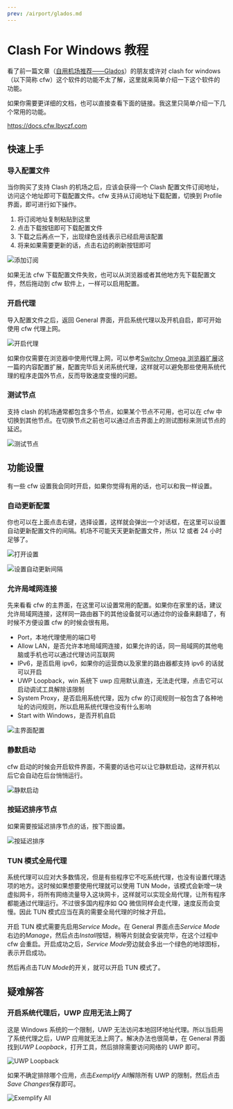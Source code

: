 ```yaml
---
prev: /airport/glados.md
---
```


# Clash For Windows 教程

看了前一篇文章（[自用机场推荐——Glados](/airport/glados.md)）的朋友或许对 clash for windows（以下简称 cfw）这个软件的功能不太了解，这里就来简单介绍一下这个软件的功能。

如果你需要更详细的文档，也可以直接查看下面的链接。我这里只简单介绍一下几个常用的功能。

<https://docs.cfw.lbyczf.com>

## 快速上手

### 导入配置文件

当你购买了支持 Clash 的机场之后，应该会获得一个 Clash 配置文件订阅地址，访问这个地址即可下载配置文件。cfw 支持从订阅地址下载配置，切换到 Profile 界面，即可进行如下操作。

1. 将订阅地址复制粘贴到这里
1. 点击下载按钮即可下载配置文件
1. 下载之后再点一下，出现绿色竖线表示已经启用该配置
1. 将来如果需要更新的话，点击右边的刷新按钮即可

![添加订阅](/img/cfw-profile.png)

如果无法 cfw 下载配置文件失败，也可以从浏览器或者其他地方先下载配置文件，然后拖动到 cfw 软件上，一样可以启用配置。

### 开启代理

导入配置文件之后，返回 General 界面，开启系统代理以及开机自启，即可开始使用 cfw 代理上网。

![开启代理](/img/cfw-start.png)

如果你仅需要在浏览器中使用代理上网，可以参考[Switchy Omega 浏览器扩展](/proxy/switchyomega.md)这一篇的内容配置扩展，配置完毕后关闭系统代理，这样就可以避免那些使用系统代理的程序走国外节点，反而导致速度变慢的问题。

### 测试节点

支持 clash 的机场通常都包含多个节点，如果某个节点不可用，也可以在 cfw 中切换到其他节点。在切换节点之前也可以通过点击界面上的测试图标来测试节点的延迟。

![测试节点](/img/cfw-proxies.png)

## 功能设置

有一些 cfw 设置我会同时开启，如果你觉得有用的话，也可以和我一样设置。

### 自动更新配置

你也可以在上面点击右键，选择设置，这样就会弹出一个对话框，在这里可以设置自动更新配置文件的间隔。机场不可能天天更新配置文件，所以 12 或者 24 小时足够了。

![打开设置](/img/cfw-profile-settings.png)

![设置自动更新间隔](/img/cfw-autoupdate.png)

### 允许局域网连接

先来看看 cfw 的主界面，在这里可以设置常用的配置。如果你在家里的话，建议允许局域网连接，这样同一路由器下的其他设备就可以通过你的设备来翻墙了，有时候不方便设置 cfw 的时候会很有用。

- Port，本地代理使用的端口号
- Allow LAN，是否允许本地局域网连接，如果允许的话，同一局域网的其他电脑或手机也可以通过代理访问互联网
- IPv6，是否启用 ipv6，如果你的运营商以及家里的路由器都支持 ipv6 的话就可以开启
- UWP Loopback，win 系统下 uwp 应用默认直连，无法走代理，点击它可以启动调试工具解除该限制
- System Proxy，是否启用系统代理，因为 cfw 的订阅规则一般包含了各种地址的访问规则，所以启用系统代理也没有什么影响
- Start with Windows，是否开机自启

![主界面配置](/img/cfw-general.png)

### 静默启动

cfw 启动的时候会开启软件界面，不需要的话也可以让它静默启动，这样开机以后它会自动在后台悄悄运行。

![静默启动](/img/cfw-silent-start.png)

### 按延迟排序节点

如果需要按延迟排序节点的话，按下图设置。

![按延迟排序](/img/cfw-orderby-latency.png)

### TUN 模式全局代理

系统代理可以应对大多数情况，但是有些程序它不吃系统代理，也没有设置代理选项的地方。这时候如果想要使用代理就可以使用 TUN Mode，该模式会新增一块虚拟网卡，将所有网络流量导入这块网卡，这样就可以实现全局代理，让所有程序都能通过代理运行。不过很多国内程序如 QQ 微信同样会走代理，速度反而会变慢。因此 TUN 模式应当在真的需要全局代理的时候才开启。

开启 TUN 模式需要先启用*Service Mode*。在 General 界面点击*Service Mode*右边的*Manage*，然后点击*Install*按钮，稍等片刻就会安装完毕，在这个过程中 cfw 会重启。开启成功之后，*Service Mode*旁边就会多出一个绿色的地球图标，表示开启成功。

然后再点击*TUN Mode*的开关，就可以开启 TUN 模式了。

## 疑难解答

### 开启系统代理后，UWP 应用无法上网了

这是 Windows 系统的一个限制，UWP 无法访问本地回环地址代理。所以当启用了系统代理之后，UWP 应用就无法上网了。解决办法也很简单，在 General 界面找到*UWP Loopback*，打开工具，然后排除需要访问网络的 UWP 即可。

![UWP Loopback](/img/cfw-uwp-loopback.png)

如果不确定排除哪个应用，点击*Exemplify All*解除所有 UWP 的限制，然后点击*Save Changes*保存即可。

![Exemplify All](/img/cfw-uwp-loopback-acleu.png)
